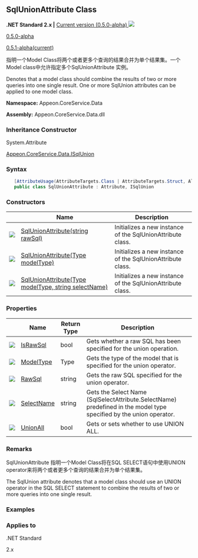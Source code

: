 ## **SqlUnionAttribute Class**

**.NET Standard 2.x |**  <a href="javascript:void(0)" class="dropdown">Current version (0.5.0-alpha) <img src="~/images/dropdown.png"/></a>

<div class="otherversions"  value="versdiv">

<a href="javascript:void(0)">0.5.0-alpha</a>

<a href="javascript:void(0)">0.5.1-alpha(current)</a>

</div>

指明一个Model Class将两个或者更多个查询的结果合并为单个结果集。一个Model class中允许指定多个SqlUnionAttribute 实例。

Denotes that a model class should combine the results of two or more queries into one single result. One or more SqlUnion attributes can be applied to one model class.

 **Namespace:** Appeon.CoreService.Data

 **Assembly:** Appeon.CoreService.Data.dll

### **Inheritance Constructor**

System.Attribute

[Appeon.CoreService.Data.ISqlUnion](../../../ISqlUnion/ISqlUnion.html)

### **Syntax**

```c#
   [AttributeUsage(AttributeTargets.Class | AttributeTargets.Struct, AllowMultiple = true)]
   public class SqlUnionAttribute : Attribute, ISqlUnion
```

### **Constructors**

|                           | Name                                                         | Description                                                       |
| ------------------------- | ------------------------------------------------------------ | ---------------------------------------------------------- |
| ![](~/images/method.jpeg) | [SqlUnionAttribute(string rawSql)](Constructor/SqlUnionAttribute1.html) | Initializes a new instance of the SqlUnionAttribute class. |
| ![](~/images/method.jpeg) | [SqlUnionAttribute(Type modelType)](Constructor/SqlUnionAttribute2.html) | Initializes a new instance of the SqlUnionAttribute class. |
| ![](~/images/method.jpeg) | [SqlUnionAttribute(Type modelType, string selectName)](Constructor/SqlUnionAttribute3.html) | Initializes a new instance of the SqlUnionAttribute class. |

### **Properties**

|                             | Name                                   | Return Type | Description                                                         |
| --------------------------- | -------------------------------------- | -------- | ------------------------------------------------------------ |
| ![](~/images/property.jpeg) | [IsRawSql](Property/IsRawSql.html)     | bool     | Gets whether a raw SQL has been specified for the union operation. |
| ![](~/images/property.jpeg) | [ModelType](Property/ModelType.html)   | Type     | Gets the type of the model that is specified for the union operator. |
| ![](~/images/property.jpeg) | [RawSql](Property/RawSql.html)         | string   | Gets the raw SQL specified for the union operator.           |
| ![](~/images/property.jpeg) | [SelectName](Property/SelectName.html) | string   | Gets the Select Name (SqlSelectAttribute.SelectName) predefined in the model type specified by the union operator. |
| ![](~/images/property.jpeg) | [UnionAll](Property/UnionAll.html)     | bool     | Gets or sets whether to use UNION ALL.                       |

### **Remarks**

SqlUnionAttribute 指明一个Model Class将在SQL SELECT语句中使用UNION operator来将两个或者更多个查询的结果合并为单个结果集。

The SqlUnion attribute denotes that a model class should use an UNION operator in the SQL SELECT statement to combine the results of two or more queries into one single result.

### **Examples**



### **Applies to**

.NET Standard 

2.x